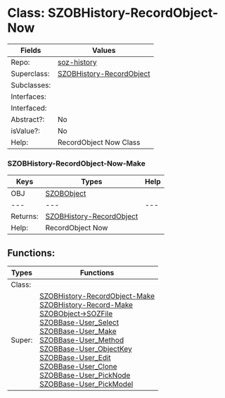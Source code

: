 
# Class:	SZOBHistory-RecordObject-Now

| Fields | Values |
| --------- | --------- |
| Repo: | [soz-history](/repos/soz-history.html) |
| Superclass: | [SZOBHistory-RecordObject](SZOBHistory-RecordObject.html) |
| Subclasses: |  |
| Interfaces: |  |
| Interfaced: |  |
| Abstract?: | No |
| isValue?: | No |
| Help: | RecordObject Now Class |

### SZOBHistory-RecordObject-Now-Make

| Keys | Types | Help |
| --------- | --------- | --------- |
| OBJ | [SZOBObject](SZOBObject.html) |  |
| --- | --- | --- |
| Returns: | [SZOBHistory-RecordObject](SZOBHistory-RecordObject.html) |
| Help: | RecordObject Now |


## Functions:

| Types | Functions |
| --------- | --------- |
| Class: |  |
| Super: | [SZOBHistory-RecordObject-Make](SZOBHistory-RecordObject.html) <br> [SZOBHistory-Record-Make](SZOBHistory-Record.html) <br> [SZOBObject->SOZFile](SZOBObject.html) <br> [SZOBBase-User_Select](SZOBBase.html) <br> [SZOBBase-User_Make](SZOBBase.html) <br> [SZOBBase-User_Method](SZOBBase.html) <br> [SZOBBase-User_ObjectKey](SZOBBase.html) <br> [SZOBBase-User_Edit](SZOBBase.html) <br> [SZOBBase-User_Clone](SZOBBase.html) <br> [SZOBBase-User_PickNode](SZOBBase.html) <br> [SZOBBase-User_PickModel](SZOBBase.html) |


